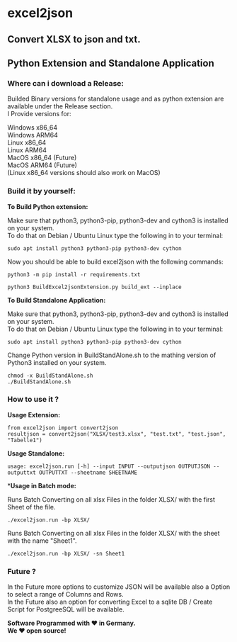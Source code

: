 # excel2json
## Convert XLSX to json and txt.  
## Python Extension and Standalone Application

### Where can i download a Release:
Builded Binary versions for standalone usage and as python extension are available under the Release section.  
I Provide versions for:  

Windows x86_64  
Windows ARM64  
Linux x86_64  
Linux ARM64  
MacOS x86_64 (Future)  
MacOS ARM64 (Future)  
(Linux x86_64 versions should also work on MacOS)


### Build it by yourself:

**To Build Python extension:**  

Make sure that python3, python3-pip, python3-dev and cython3 is installed on your system.  
To do that on Debian / Ubuntu Linux type the following in to your terminal: 
 
`sudo apt install python3 python3-pip python3-dev cython`  

Now you should be able to build excel2json with the following commands:  

`python3 -m pip install -r requirements.txt`  

`python3 BuildExcel2jsonExtension.py build_ext --inplace`  

**To Build Standalone Application:**  

Make sure that python3, python3-pip, python3-dev and cython3 is installed on your system.  
To do that on Debian / Ubuntu Linux type the following in to your terminal:  

`sudo apt install python3 python3-pip python3-dev cython`  
  
Change Python version in BuildStandAlone.sh to the mathing version of Python3 installed on your system.  
 
`chmod -x BuildStandAlone.sh`  
`./BuildStandAlone.sh`  

### How to use it ?  

**Usage Extension:**
  
`from excel2json import convert2json`  
`resultjson = convert2json("XLSX/test3.xlsx", "test.txt", "test.json", "Tabelle1")`

**Usage Standalone:**    
  
`usage: excel2json.run [-h] --input INPUT --outputjson OUTPUTJSON --outputtxt OUTPUTTXT --sheetname SHEETNAME`  
  
***Usage in Batch mode:**  
  
Runs Batch Converting on all xlsx Files in the folder XLSX/ with the first Sheet of the file.  
  
`./excel2json.run -bp XLSX/`  

Runs Batch Converting on all xlsx Files in the folder XLSX/ with the sheet with the name "Sheet1".  
  
`./excel2json.run -bp XLSX/ -sn Sheet1`  
  


  
  
  

  
### Future ?
In the Future more options to customize JSON will be available also a Option to select a range of Columns and Rows.  
In the Future also an option for converting Excel to a sqlite DB / Create Script for PostgreeSQL will be available.  



**Software Programmed with ❤️ in Germany.**  
**We ❤️ open source!**  


